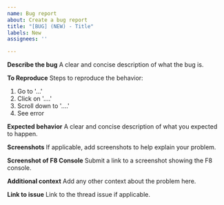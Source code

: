 ```yaml
---
name: Bug report
about: Create a bug report
title: "[BUG] (NEW) - Title"
labels: New
assignees: ''

---
```


**Describe the bug**
A clear and concise description of what the bug is.

**To Reproduce**
Steps to reproduce the behavior:
1. Go to '...'
2. Click on '....'
3. Scroll down to '....'
4. See error

**Expected behavior**
A clear and concise description of what you expected to happen.

**Screenshots**
If applicable, add screenshots to help explain your problem.

**Screenshot of F8 Console**
Submit a link to a screenshot showing the F8 console.

**Additional context**
Add any other context about the problem here.

**Link to issue**
Link to the thread issue if applicable.
